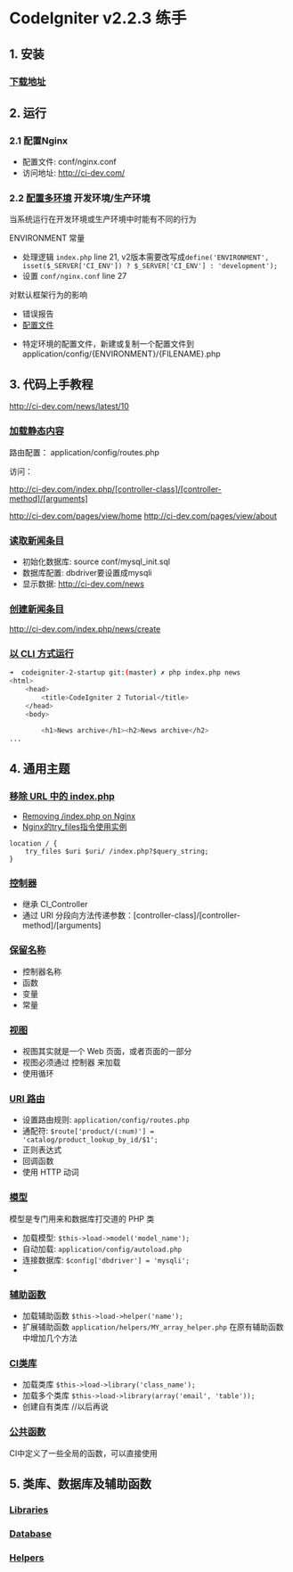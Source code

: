# CodeIgniter v2.2.3 练手

## 1. 安装

### [下载地址](https://github.com/bcit-ci/CodeIgniter/releases)

## 2. 运行

### 2.1 配置Nginx
 * 配置文件: conf/nginx.conf
 * 访问地址: http://ci-dev.com/

### 2.2 [配置多环境](http://codeigniter.org.cn/user_guide/general/environments.html) 开发环境/生产环境
当系统运行在开发环境或生产环境中时能有不同的行为

ENVIRONMENT 常量

 * 处理逻辑 `index.php` line 21, v2版本需要改写成`define('ENVIRONMENT', isset($_SERVER['CI_ENV']) ? $_SERVER['CI_ENV'] : 'development');`
 * 设置 `conf/nginx.conf` line 27

对默认框架行为的影响

 * 错误报告
 * [配置文件](http://codeigniter.org.cn/user_guide/libraries/config.html)
  - 特定环境的配置文件，新建或复制一个配置文件到 application/config/{ENVIRONMENT}/{FILENAME}.php

## 3. 代码上手教程
http://ci-dev.com/news/latest/10

### [加载静态内容](http://codeigniter.org.cn/user_guide/tutorial/static_pages.html)

路由配置： application/config/routes.php

访问：

http://ci-dev.com/index.php/[controller-class]/[controller-method]/[arguments]

http://ci-dev.com/pages/view/home
http://ci-dev.com/pages/view/about

### [读取新闻条目](http://codeigniter.org.cn/user_guide/tutorial/news_section.html)
* 初始化数据库: source conf/mysql_init.sql
* 数据库配置: dbdriver要设置成mysqli
* 显示数据: http://ci-dev.com/news

### [创建新闻条目](http://codeigniter.org.cn/user_guide/tutorial/create_news_items.html)

http://ci-dev.com/index.php/news/create

### [以 CLI 方式运行](http://codeigniter.org.cn/user_guide/general/cli.html)
```bash
➜  codeigniter-2-startup git:(master) ✗ php index.php news   
<html>
    <head>
        <title>CodeIgniter 2 Tutorial</title>
    </head>
    <body>

        <h1>News archive</h1><h2>News archive</h2>
...
```

## 4. 通用主题
### [移除 URL 中的 index.php](http://codeigniter.org.cn/user_guide/general/urls.html)
* [Removing /index.php on Nginx](https://laracasts.com/discuss/channels/general-discussion/remving-indexphp-completely)
* [Nginx的try_files指令使用实例](https://www.hi-linux.com/posts/53878.html)


```nginx
location / {
    try_files $uri $uri/ /index.php?$query_string;
}
```

### [控制器](http://codeigniter.org.cn/user_guide/general/controllers.html)
* 继承 CI_Controller
* 通过 URI 分段向方法传递参数：[controller-class]/[controller-method]/[arguments]

### [保留名称](http://codeigniter.org.cn/user_guide/general/reserved_names.html)
* 控制器名称
* 函数
* 变量
* 常量

### [视图](http://codeigniter.org.cn/user_guide/general/views.html)
* 视图其实就是一个 Web 页面，或者页面的一部分
* 视图必须通过 控制器 来加载
* 使用循环

### [URI 路由](http://codeigniter.org.cn/user_guide/general/routing.html)
* 设置路由规则: `application/config/routes.php`
* 通配符: `$route['product/(:num)'] = 'catalog/product_lookup_by_id/$1';`
* 正则表达式
* 回调函数
* 使用 HTTP 动词

### [模型](http://codeigniter.org.cn/user_guide/general/models.html) 
模型是专门用来和数据库打交道的 PHP 类

* 加载模型: `$this->load->model('model_name');`
* 自动加载: `application/config/autoload.php`
* 连接数据库: `$config['dbdriver'] = 'mysqli';`
* 

### [辅助函数](http://codeigniter.org.cn/user_guide/general/helpers.html) 
* 加载辅助函数 `$this->load->helper('name');`
* 扩展辅助函数 `application/helpers/MY_array_helper.php` 在原有辅助函数中增加几个方法

### [CI类库](http://codeigniter.org.cn/user_guide/general/libraries.html) 
* 加载类库 `$this->load->library('class_name');`
* 加载多个类库 `$this->load->library(array('email', 'table'));`
* 创建自有类库 //以后再说

### [公共函数](http://codeigniter.org.cn/user_guide/general/common_functions.html) 
CI中定义了一些全局的函数，可以直接使用

## 5. 类库、数据库及辅助函数
### [Libraries](http://codeigniter.org.cn/user_guide/libraries/index.html)

### [Database](http://codeigniter.org.cn/user_guide/database/index.html)

### [Helpers](http://codeigniter.org.cn/user_guide/helpers/index.html)